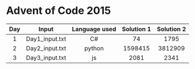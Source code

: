 # Advent of Code 2015

| Day | Input | Language used | Solution 1 | Solution 2 |
| :-: | :---: | :-----------: | :--------: | :--------: |
| 1 | Day1_input.txt | C# | 74 | 1795 |
| 2 | Day2_input.txt | python | 1598415 | 3812909 |
| 3 | Day3_input.txt | js | 2081 | 2341 | 
